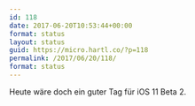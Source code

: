 ```yaml
---
id: 118
date: 2017-06-20T10:53:44+00:00
format: status
layout: status
guid: https://micro.hartl.co/?p=118
permalink: /2017/06/20/118/
format: status
---
```

Heute wäre doch ein guter Tag für iOS 11 Beta 2.